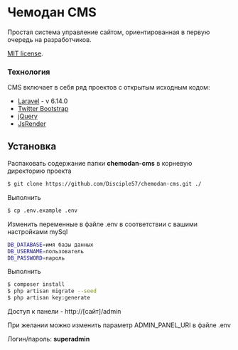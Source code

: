 # Чемодан CMS

Простая система управление сайтом, ориентированная в первую очередь на разработчиков.

[MIT license](https://opensource.org/licenses/MIT).

### Технология

CMS включает в себя ряд проектов с открытым исходным кодом:

* [Laravel] - v 6.14.0
* [Twitter Bootstrap]
* [jQuery]
* [JsRender]

## Установка

Распаковать содержание папки **chemodan-cms** в корневую директорию проекта

```sh
$ git clone https://github.com/Disciple57/chemodan-cms.git ./
```

Выполнить
```sh
$ cp .env.example .env
```

Изменить переменные в файле .env в соответствии с вашими настройками mySql
```sh
DB_DATABASE=имя базы данных
DB_USERNAME=пользователь
DB_PASSWORD=пароль
```

Выполнить

```sh
$ composer install
$ php artisan migrate --seed
$ php artisan key:generate
```

Доступ к панели - http://[сайт]/admin 

При желании можно изменить параметр ADMIN_PANEL_URI в файле .env

Логин/пароль: **superadmin**

[Laravel]: <https://laravel.com/>
[Twitter Bootstrap]: <https://getbootstrap.com/>
[jQuery]: <https://jquery.com/>
[JsRender]: <https://www.jsviews.com/>